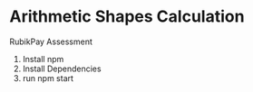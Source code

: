 # Arithmetic Shapes Calculation
 RubikPay Assessment

1. Install npm
2. Install Dependencies
3. run npm start
